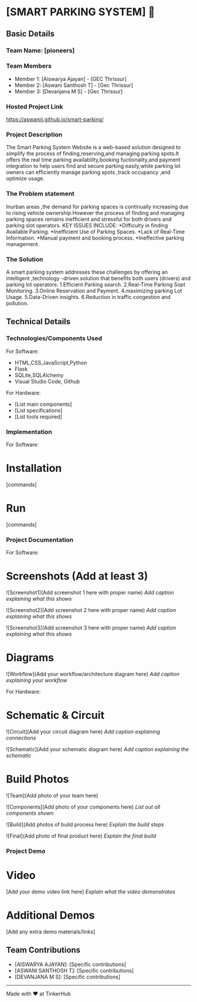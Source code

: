 

# [SMART PARKING SYSTEM] 🎯


## Basic Details
### Team Name: [pioneers]


### Team Members
- Member 1: [Aiswarya Ajayan] - [GEC Thrissur]
- Member 2: [Aswani Santhosh T] - [Gec Thrissur]
- Member 3: [Devanjana M S] - [Gec Thrissur]

### Hosted Project Link
https://aswaniii.github.io/smart-parking/

### Project Description
The Smart Parking System Website is a web-based solution designed to simplify the process of finding,reserving,and managing parking spots.It offers the real time parking availability,booking fuctionality,and payment integration to help users find and secure parking easily,while parking lot owners can efficiently manage parking spots ,track occupancy ,and optimize usage.

### The Problem statement
Inurban areas ,the demand for parking spaces is continually increasing due to rising vehicle ownership.However the process of finding and managing parking spaces remains inefficient and stressful for both  drivers and parking slot operators.
KEY ISSUES INCLUDE:
*Difficulty in finding Available Parking.
*Inefficient Use of Parking Spaces.
*Lack of Real-Time Information.
*Manual payment and booking process.
*Ineffective parking management.

### The Solution
A smart parking system addresses these challenges by offering an intelligent ,technology -driven solution that benefits both users (drivers) and parking lot operators:
1.Efficient Parking search.
2.Real-Time Parking Sopt Monitoring.
3.Online Reservation and Payment.
4.maximizing parking Lot Usage.
5.Data-Driven insights.
6.Reduction in traffic congestion and pollution.

## Technical Details
### Technologies/Components Used
For Software:
- HTML,CSS,JavaScript,Python
- Flask
- SQLite,SQLAlchemy
- Visual Studio Code, Github

For Hardware:
- [List main components]
- [List specifications]
- [List tools required]

### Implementation
For Software:
# Installation
[commands]

# Run
[commands]

### Project Documentation
For Software:

# Screenshots (Add at least 3)
![Screenshot1](Add screenshot 1 here with proper name)
*Add caption explaining what this shows*

![Screenshot2](Add screenshot 2 here with proper name)
*Add caption explaining what this shows*

![Screenshot3](Add screenshot 3 here with proper name)
*Add caption explaining what this shows*

# Diagrams
![Workflow](Add your workflow/architecture diagram here)
*Add caption explaining your workflow*

For Hardware:

# Schematic & Circuit
![Circuit](Add your circuit diagram here)
*Add caption explaining connections*

![Schematic](Add your schematic diagram here)
*Add caption explaining the schematic*

# Build Photos
![Team](Add photo of your team here)


![Components](Add photo of your components here)
*List out all components shown*

![Build](Add photos of build process here)
*Explain the build steps*

![Final](Add photo of final product here)
*Explain the final build*

### Project Demo
# Video
[Add your demo video link here]
*Explain what the video demonstrates*

# Additional Demos
[Add any extra demo materials/links]

## Team Contributions
- [AISWARYA AJAYAN]: [Specific contributions]
- [ASWANI SANTHOSH T]: [Specific contributions]
- [DEVANJANA M S]: [Specific contributions]

---
Made with ❤️ at TinkerHub




